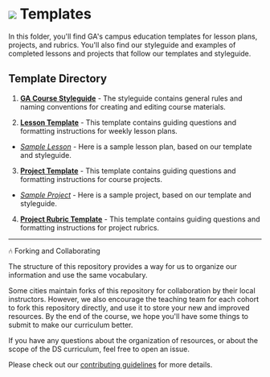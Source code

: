 # ![](https://ga-dash.s3.amazonaws.com/production/assets/logo-9f88ae6c9c3871690e33280fcf557f33.png)  Templates

In this folder, you'll find GA's campus education templates for lesson plans, projects, and rubrics. You'll also find our styleguide and examples of completed lessons and projects that follow our templates and styleguide.

## Template Directory

1. [**GA Course Styleguide**](./templates/styleguide.md) - The styleguide contains general rules and naming conventions for creating and editing course materials.

2. [**Lesson Template**](./template-lesson-readme.md) - This template contains guiding questions and formatting instructions for weekly lesson plans.
  - [_Sample Lesson_](./example-lesson/) - Here is a sample lesson plan, based on our template and styleguide.

3. [**Project Template**](./template-project-readme.md) - This template contains guiding questions and formatting instructions for course projects.
  - [_Sample Project_](./example-project/) -  Here is a sample project, based on our template and styleguide.

4. [**Project Rubric Template**](./template-rubric-readme.md) - This template contains guiding questions and formatting instructions for project rubrics.


---

⑃ Forking and Collaborating

The structure of this repository provides a way for us to organize our information and use the same vocabulary.

Some cities maintain forks of this repository for collaboration by their local instructors. However, we also encourage the teaching team for each cohort to fork this repository directly, and use it to store your new and improved resources. By the end of the course, we hope you'll have some things to submit to make our curriculum better.

If you have any questions about the organization of resources, or about the scope of the DS curriculum, feel free to open an issue.

Please check out our [contributing guidelines](./contributing.md) for more details.






